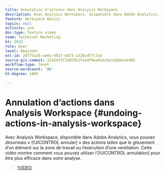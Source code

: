 ```yaml
---
title: Annulation d’actions dans Analysis Workspace
description: Avec Analysis Workspace, disponible dans Adobe Analytics, vous pouvez désormais « annuler » des actions telles que le glissement dʼun élément sur la zone de travail ou lʼexécution dʼune ventilation. Cette vidéo montre comment vous pouvez utiliser lʼannulation pour être plus efficace dans votre analyse.
feature: Workspace Basics
topics: null
activity: use
doc-type: feature video
team: Technical Marketing
kt: 2032
role: User
level: Beginner
exl-id: 24775a26-ae0a-4917-bd73-a328cdf7c7ad
source-git-commit: 32424f3f2b05952fe4df9ea91dcbe51684cee905
workflow-type: tm+mt
source-wordcount: '86'
ht-degree: 100%

---
```


# Annulation d’actions dans Analysis Workspace {#undoing-actions-in-analysis-workspace}

Avec Analysis Workspace, disponible dans Adobe Analytics, vous pouvez désormais « [!UICONTROL annuler] » des actions telles que le glissement dʼun élément sur la zone de travail ou lʼexécution dʼune ventilation. Cette vidéo montre comment vous pouvez utiliser lʼ[!UICONTROL annulation] pour être plus efficace dans votre analyse.

>[!VIDEO](https://video.tv.adobe.com/v/23983/?quality=12)
